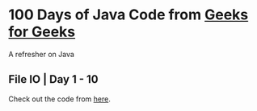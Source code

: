
# 100 Days of Java Code from [Geeks for Geeks](https://www.geeksforgeeks.org/100-days-of-code-a-complete-guide-for-beginners-and-experienced/)
A refresher on Java

## File IO | Day 1 - 10 
Check out the code from [here](https://github.com/GXQ7/Java100Days/blob/master/Day%201-10.md).
